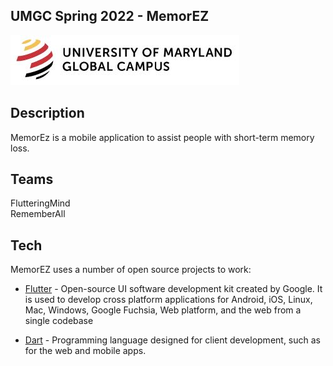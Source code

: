 ## UMGC Spring 2022 - MemorEZ

![N|Solid](https://github.com/drewnicolette/test123/blob/main/umgc3.jpg?raw=true)

## Description
MemorEz is a mobile application to assist people with short-term memory loss.

## Teams
FlutteringMind\
RememberAll

## Tech

MemorEZ uses a number of open source projects to work:

- [Flutter] - Open-source UI software development kit created by Google. It is used to develop cross platform applications for Android, iOS, Linux, Mac, Windows, Google Fuchsia, Web platform, and the web from a single codebase
- [Dart] - Programming language designed for client development, such as for the web and mobile apps.


   [flutter]: <https://flutter.dev/>
   [Dart]: <https://dart.dev/>
